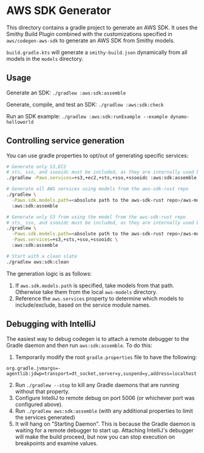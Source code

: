 AWS SDK Generator
=================

This directory contains a gradle project to generate an AWS SDK. It uses the Smithy Build Plugin combined with the customizations specified in `aws/codegen-aws-sdk` to generate an AWS SDK from Smithy models.

`build.gradle.kts` will generate a `smithy-build.json` dynamically from all models in the `models` directory.

Usage
-----

Generate an SDK:
`./gradlew :aws:sdk:assemble`

Generate, compile, and test an SDK:
`./gradlew :aws:sdk:check`

Run an SDK example:
`./gradlew :aws:sdk:runExample --example dynamo-helloworld`

Controlling service generation
------------------------------

You can use gradle properties to opt/out of generating specific services:
```bash
# Generate only S3,EC2
# sts, sso, and ssooidc must be included, as they are internally used by S3 and EC2
./gradlew -Paws.services=+s3,+ec2,+sts,+sso,+ssooidc :aws:sdk:assemble

# Generate all AWS services using models from the aws-sdk-rust repo
./gradlew \
  -Paws.sdk.models.path=<absolute path to the aws-sdk-rust repo>/aws-models \
  :aws:sdk:assemble

# Generate only S3 from using the model from the aws-sdk-rust repo
# sts, sso, and ssooidc must be included, as they are internally used by S3
./gradlew \
  -Paws.sdk.models.path=<absolute path to the aws-sdk-rust repo>/aws-models \
  -Paws.services=+s3,+sts,+sso,+ssooidc \
  :aws:sdk:assemble

# Start with a clean slate
./gradlew aws:sdk:clean
```

The generation logic is as follows:
1. If `aws.sdk.models.path` is specified, take models from that path. Otherwise take them from the local `aws-models` directory.
2. Reference the `aws.services` property to determine which models to include/exclude, based on the service module names.

Debugging with IntelliJ
-----------------------

The easiest way to debug codegen is to attach a remote debugger to the Gradle daemon and then run `aws:sdk:assemble`.
To do this:

1. Temporarily modify the root `gradle.properties` file to have the following:
```
org.gradle.jvmargs=-agentlib:jdwp=transport=dt_socket,server=y,suspend=y,address=localhost:5006
```
2. Run `./gradlew --stop` to kill any Gradle daemons that are running without that property.
3. Configure IntelliJ to remote debug on port 5006 (or whichever port was configured above).
4. Run `./gradlew aws:sdk:assemble` (with any additional properties to limit the services generated)
5. It will hang on "Starting Daemon". This is because the Gradle daemon is waiting for a remote debugger
   to start up. Attaching IntelliJ's debugger will make the build proceed, but now you can stop execution
   on breakpoints and examine values.
